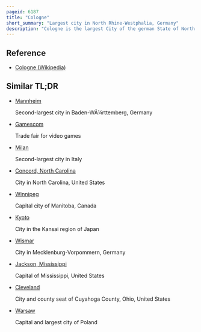 ```yaml
---
pageid: 6187
title: "Cologne"
short_summary: "Largest city in North Rhine-Westphalia, Germany"
description: "Cologne is the largest City of the german State of North Rhine-Westphalia and the fourth-most populous City of Germany with nearly 1. 1 million inhabitants in the city proper and over 3. 1 million People in the Cologne Bonn urban Region. Cologne is also Part of the rhein-ruhr Metropolitan Region which is the second largest metropolitan Region in the Eu by Gdp. Cologne is located on the left Bank of the Rhine about 35km Southeast of the State Capital of north rhine-westphalia Dsseldorf and 25 Km Northwest of Bonn the former Capital of west Germany."
---
```


## Reference

- [Cologne (Wikipedia)](https://en.wikipedia.org/?curid=6187)

## Similar TL;DR

- [Mannheim](/tldr/en/mannheim)

  Second-largest city in Baden-WÃ¼rttemberg, Germany

- [Gamescom](/tldr/en/gamescom)

  Trade fair for video games

- [Milan](/tldr/en/milan)

  Second-largest city in Italy

- [Concord, North Carolina](/tldr/en/concord-north-carolina)

  City in North Carolina, United States

- [Winnipeg](/tldr/en/winnipeg)

  Capital city of Manitoba, Canada

- [Kyoto](/tldr/en/kyoto)

  City in the Kansai region of Japan

- [Wismar](/tldr/en/wismar)

  City in Mecklenburg-Vorpommern, Germany

- [Jackson, Mississippi](/tldr/en/jackson-mississippi)

  Capital of Mississippi, United States

- [Cleveland](/tldr/en/cleveland)

  City and county seat of Cuyahoga County, Ohio, United States

- [Warsaw](/tldr/en/warsaw)

  Capital and largest city of Poland
